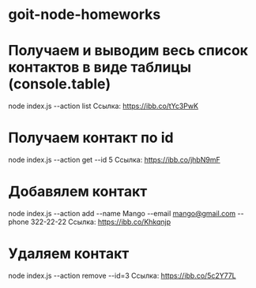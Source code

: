 # goit-node-homeworks

# Получаем и выводим весь список контактов в виде таблицы (console.table)

node index.js --action list
Ссылка: https://ibb.co/tYc3PwK

# Получаем контакт по id

node index.js --action get --id 5
Ссылка: https://ibb.co/jhbN9mF

# Добавялем контакт

node index.js --action add --name Mango --email mango@gmail.com --phone 322-22-22
Ссылка: https://ibb.co/Khkqnjp

# Удаляем контакт

node index.js --action remove --id=3
Ссылка: https://ibb.co/5c2Y77L
